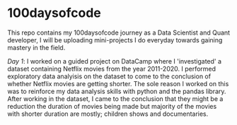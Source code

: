 # 100daysofcode
This repo contains my 100daysofcode journey as a Data Scientist and Quant developer, I will be uploading mini-projects I do everyday towards gaining mastery in the field.

*Day 1*: I worked on a guided project on DataCamp where I 'investigated' a dataset containing Netflix movies from the year 2011-2020. I performed exploratory data analyisis on the dataset to come to the conclusion of whether Netflix movies are getting shorter. 
The sole reason I worked on this was to reinforce my data analysis skills with python and the pandas library. 
After working in the dataset, I came to the conclusion that they might be a reduction the duration of movies being made but majority of the movies with shorter duration are mostly; children shows and documentaries. 
